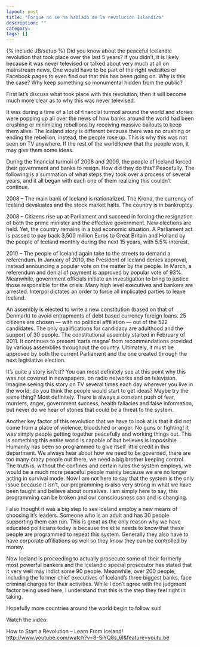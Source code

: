 ```yaml
---
layout: post
title: "Porque no se ha hablado de la revolucion Islandica"
description: ""
category: 
tags: []
---
```

{% include JB/setup %}
Did you know about the peaceful Icelandic revolution that took place over the last 5 years? If you didn’t, it is likely because it was never televised or talked about very much at all on mainstream news. One would have to be part of the right websites or Facebook pages to even find out that this has been going on. Why is this the case? Why keep something so monumental hidden from the public?

First let’s discuss what took place with this revolution, then it will become much more clear as to why this was never televised.

It was during a time of a lot of financial turmoil around the world and stories were popping up all over the news of how banks around the world had been crushing or minimizing rebellions by receiving massive bailouts to keep them alive. The Iceland story is different because there was no crushing or ending the rebellion, instead, the people rose up. This is why this was not seen on TV anywhere. If the rest of the world knew that the people won, it may give them some ideas.

During the financial turmoil of 2008 and 2009, the people of Iceland forced their government and banks to resign. How did they do this? Peacefully. The following is a summation of what steps they took over a process of several years, and it all began with each one of them realizing this couldn’t continue.

2008 – The main bank of Iceland is nationalized. The Krona, the currency of Iceland devaluates and the stock market halts. The country is in bankruptcy.

2008 – Citizens rise up at Parliament and succeed in forcing the resignation of both the prime minister and the effective government. New elections are held.
Yet, the country remains in a bad economic situation. A Parliament act is passed to pay back 3,500 million Euros to Great Britain and Holland by the people of Iceland monthly during the next 15 years, with 5.5% interest.

2010 – The people of Iceland again take to the streets to demand a referendum. In January of 2010, the President of Iceland denies approval, instead announcing a popular vote on the matter by the people.
In March, a referendum and denial of payment is approved by popular vote of 93%. Meanwhile, government officials initiate an investigation to bring to justice those responsible for the crisis. Many high level executives and bankers are arrested. Interpol dictates an order to force all implicated parties to leave Iceland.

An assembly is elected to write a new constitution (based on that of Denmark) to avoid entrapments of debt based currency foreign loans. 25 citizens are chosen — with no political affiliation — out of the 522 candidates. The only qualifications for candidacy are adulthood and the support of 30 people. The constitutional assembly started in February of 2011. It continues to present ‘carta magna’ from recommendations provided by various assemblies throughout the country. Ultimately, it must be approved by both the current Parliament and the one created through the next legislative election.

It’s quite a story isn’t it? You can most definitely see at this point why this was not covered in newspapers, on radio networks and on television. Imagine seeing this story on TV several times each day wherever you live in the world; do you think the people would start to get ideas? Maybe try the same thing? Most definitely. There is always a constant push of fear, murders, anger, government success, health fallacies and false information, but never do we hear of stories that could be a threat to the system.

Another key factor of this revolution that we have to look at is that it did not come from a place of violence, bloodshed or anger. No guns or fighting! It was simply people getting together peacefully and working things out. This is something this entire world is capable of but believes is impossible. Humanity has been so programmed to give itself little credit in this department. We always hear about how we need to be governed, there are too many crazy people out there, we need a big brother keeping control. The truth is, without the confines and certain rules the system employs, we would be a much more peaceful people mainly because we are no longer acting in survival mode. Now I am not here to say that the system is the only issue because it isn’t, our programming is also very strong in what we have been taught and believe about ourselves. I am simply here to say, this programming can be broken and our consciousness can and is changing.

I also thought it was a big step to see Iceland employ a new means of choosing it’s leaders. Someone who is an adult and has 30 people supporting them can run. This is great as the only reason why we have educated politicians today is because the elite needs to know that these people are programmed to repeat this system. Generally they also have to have corporate affiliations as well so they know they can be controlled by money.

Now Iceland is proceeding to actually prosecute some of their formerly most powerful bankers and the Icelandic special prosecutor has stated that it very well may indict some 90 people. Meanwhile, over 200 people, including the former chief executives of Iceland’s three biggest banks, face criminal charges for their activities. While I don’t agree with the judgment factor being used here, I understand that this is the step they feel right in taking.

Hopefully more countries around the world begin to follow suit!

Watch the video:

How to Start a Revolution – Learn From Iceland!
http://www.youtube.com/watch?v=8-SiYQ8s_6I&feature=youtu.be
